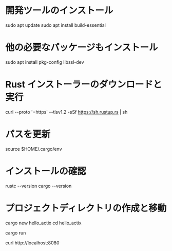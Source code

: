 # 開発ツールのインストール
sudo apt update
sudo apt install build-essential

# 他の必要なパッケージもインストール
sudo apt install pkg-config libssl-dev

# Rust インストーラーのダウンロードと実行
curl --proto '=https' --tlsv1.2 -sSf https://sh.rustup.rs | sh

# パスを更新
source $HOME/.cargo/env

# インストールの確認
rustc --version
cargo --version

# プロジェクトディレクトリの作成と移動
cargo new hello_actix
cd hello_actix

cargo run

curl http://localhost:8080